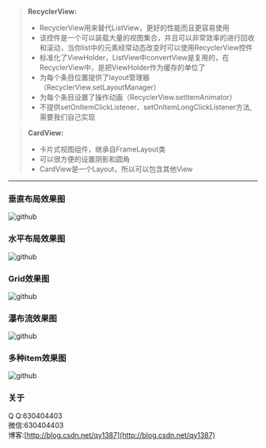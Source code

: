 > **RecyclerView:**
> - RecyclerView用来替代ListView，更好的性能而且更容易使用
> - 该控件是一个可以装载大量的视图集合，并且可以非常效率的进行回收和滚动，当你list中的元素经常动态改变时可以使用RecyclerView控件
> - 标准化了ViewHolder，ListView中convertView是复用的，在RecyclerView中，是把ViewHolder作为缓存的单位了
> - 为每个条目位置提供了layout管理器（RecyclerView.setLayoutManager）
> - 为每个条目设置了操作动画（RecyclerView.setItemAnimator）
> - 不提供setOnItemClickListener、setOnItemLongClickListener方法,需要我们自己实现

> **CardView:**
> - 卡片式视图组件，继承自FrameLayout类
> - 可以很方便的设置阴影和圆角
> - CardView是一个Layout，所以可以包含其他View



-----------------------------------
### 垂直布局效果图
![github](http://img.my.csdn.net/uploads/201505/28/1432796567_7156.png "github")  
### 水平布局效果图
![github](http://img.my.csdn.net/uploads/201505/28/1432796568_9846.png "github")  
### Grid效果图
![github](http://img.my.csdn.net/uploads/201505/28/1432796568_9641.png "github")  
### 瀑布流效果图
![github](http://img.my.csdn.net/uploads/201505/28/1432796568_8712.png "github")  
### 多种item效果图
![github](http://img.my.csdn.net/uploads/201505/28/1432796568_3361.png "github")  


### 关于 
Q  Q:630404403 <br />
微信:630404403 <br />
博客:[http://blog.csdn.net/qy1387](http://blog.csdn.net/qy1387) 
